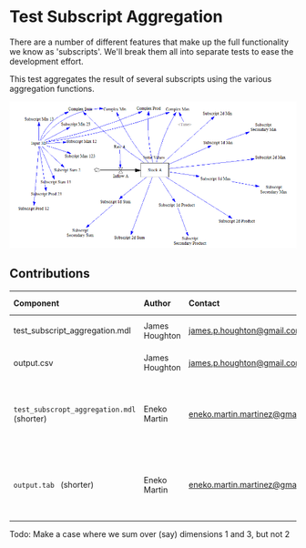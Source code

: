 Test Subscript Aggregation
==========================

There are a number of different features that make up the full functionality we know as 
'subscripts'. We'll break them all into separate tests to ease the development effort.

This test aggregates the result of several subscripts using the various aggregation functions.

![Vensim screenshot](vensim_screenshot.png)

Contributions
-------------

| Component                         | Author          | Contact                    | Date     | Software Version        |
|:--------------------------------- |:--------------- |:-------------------------- |:-------- |:----------------------- |
| test_subscript_aggregation.mdl    | James Houghton  | james.p.houghton@gmail.com | 10/20/15 | Vensim DSS 6.3 for Mac  |
| output.csv                        | James Houghton  | james.p.houghton@gmail.com | 10/20/15 | Vensim DSS 6.3 for Mac  |
| `test_subscropt_aggregation.mdl` (shorter)  | Eneko Martin    | eneko.martin.martinez@gmail.com | 11/18/20 | Vensim DSS for Windows 7.3.4 single precision (x32)  |
| `output.tab ` (shorter)                      | Eneko Martin    | eneko.martin.martinez@gmail.com | 11/18/20 | Vensim DSS for Windows 7.3.4 single precision (x32)  |

Todo:
Make a case where we sum over (say) dimensions 1 and 3, but not 2
